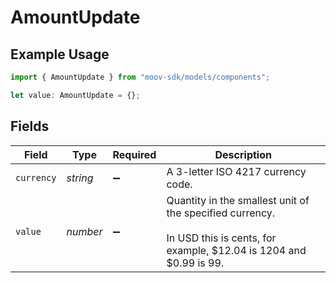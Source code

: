 # AmountUpdate

## Example Usage

```typescript
import { AmountUpdate } from "moov-sdk/models/components";

let value: AmountUpdate = {};
```

## Fields

| Field                                                                                                                         | Type                                                                                                                          | Required                                                                                                                      | Description                                                                                                                   |
| ----------------------------------------------------------------------------------------------------------------------------- | ----------------------------------------------------------------------------------------------------------------------------- | ----------------------------------------------------------------------------------------------------------------------------- | ----------------------------------------------------------------------------------------------------------------------------- |
| `currency`                                                                                                                    | *string*                                                                                                                      | :heavy_minus_sign:                                                                                                            | A 3-letter ISO 4217 currency code.                                                                                            |
| `value`                                                                                                                       | *number*                                                                                                                      | :heavy_minus_sign:                                                                                                            | Quantity in the smallest unit of the specified currency. <br/><br/>In USD this is cents, for example, $12.04 is 1204 and $0.99 is 99. |